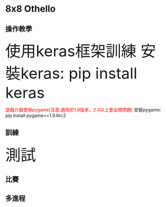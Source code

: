 # 8x8 Othello

## 操作教學
<font size="14">使用keras框架訓練
安裝keras: pip install keras</font>

<font color=red>遊戲介面使用pygame(注意:適用於1.9版本，2.0以上會出現問題)</font>
安裝pygame: pip install pygame==1.9.6rc2
## 訓練
<font size="14">測試</font>

## 比賽

## 多進程
